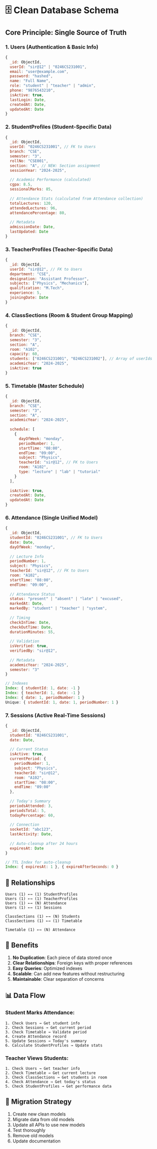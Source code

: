 # 🗄️ Clean Database Schema

## Core Principle: Single Source of Truth

### 1. Users (Authentication & Basic Info)
```javascript
{
  _id: ObjectId,
  userId: "sir@12" | "0246CS231001",
  email: "user@example.com",
  password: "hashed",
  name: "Full Name",
  role: "student" | "teacher" | "admin",
  phone: "9876543210",
  isActive: true,
  lastLogin: Date,
  createdAt: Date,
  updatedAt: Date
}
```

### 2. StudentProfiles (Student-Specific Data)
```javascript
{
  _id: ObjectId,
  userId: "0246CS231001", // FK to Users
  branch: "CSE",
  semester: "3",
  rollNo: "CSE001",
  section: "A", // NEW: Section assignment
  sessionYear: "2024-2025",
  
  // Academic Performance (calculated)
  cgpa: 8.5,
  sessionalMarks: 85,
  
  // Attendance Stats (calculated from Attendance collection)
  totalLectures: 120,
  attendedLectures: 96,
  attendancePercentage: 80,
  
  // Metadata
  admissionDate: Date,
  lastUpdated: Date
}
```

### 3. TeacherProfiles (Teacher-Specific Data)
```javascript
{
  _id: ObjectId,
  userId: "sir@12", // FK to Users
  department: "CSE",
  designation: "Assistant Professor",
  subjects: ["Physics", "Mechanics"],
  qualification: "M.Tech",
  experience: 5,
  joiningDate: Date
}
```

### 4. ClassSections (Room & Student Group Mapping)
```javascript
{
  _id: ObjectId,
  branch: "CSE",
  semester: "3",
  section: "A",
  room: "A102",
  capacity: 60,
  students: ["0246CS231001", "0246CS231002"], // Array of userIds
  academicYear: "2024-2025",
  isActive: true
}
```

### 5. Timetable (Master Schedule)
```javascript
{
  _id: ObjectId,
  branch: "CSE",
  semester: "3",
  section: "A",
  academicYear: "2024-2025",
  
  schedule: [
    {
      dayOfWeek: "monday",
      periodNumber: 1,
      startTime: "08:00",
      endTime: "09:00",
      subject: "Physics",
      teacherId: "sir@12", // FK to Users
      room: "A102",
      type: "lecture" | "lab" | "tutorial"
    }
  ],
  
  isActive: true,
  createdAt: Date,
  updatedAt: Date
}
```

### 6. Attendance (Single Unified Model)
```javascript
{
  _id: ObjectId,
  studentId: "0246CS231001", // FK to Users
  date: Date,
  dayOfWeek: "monday",
  
  // Lecture Info
  periodNumber: 1,
  subject: "Physics",
  teacherId: "sir@12", // FK to Users
  room: "A102",
  startTime: "08:00",
  endTime: "09:00",
  
  // Attendance Status
  status: "present" | "absent" | "late" | "excused",
  markedAt: Date,
  markedBy: "student" | "teacher" | "system",
  
  // Timing
  checkInTime: Date,
  checkOutTime: Date,
  durationMinutes: 55,
  
  // Validation
  isVerified: true,
  verifiedBy: "sir@12",
  
  // Metadata
  academicYear: "2024-2025",
  semester: "3"
}

// Indexes
Index: { studentId: 1, date: -1 }
Index: { teacherId: 1, date: -1 }
Index: { date: 1, periodNumber: 1 }
Unique: { studentId: 1, date: 1, periodNumber: 1 }
```

### 7. Sessions (Active Real-Time Sessions)
```javascript
{
  _id: ObjectId,
  studentId: "0246CS231001",
  date: Date,
  
  // Current Status
  isActive: true,
  currentPeriod: {
    periodNumber: 1,
    subject: "Physics",
    teacherId: "sir@12",
    room: "A102",
    startTime: "08:00",
    endTime: "09:00"
  },
  
  // Today's Summary
  periodsAttended: 3,
  periodsTotal: 5,
  todayPercentage: 60,
  
  // Connection
  socketId: "abc123",
  lastActivity: Date,
  
  // Auto-cleanup after 24 hours
  expiresAt: Date
}

// TTL Index for auto-cleanup
Index: { expiresAt: 1 }, { expireAfterSeconds: 0 }
```

## 🔗 Relationships

```
Users (1) ←→ (1) StudentProfiles
Users (1) ←→ (1) TeacherProfiles
Users (1) ←→ (N) Attendance
Users (1) ←→ (1) Sessions

ClassSections (1) ←→ (N) Students
ClassSections (1) ←→ (1) Timetable

Timetable (1) ←→ (N) Attendance
```

## 🎯 Benefits

1. **No Duplication**: Each piece of data stored once
2. **Clear Relationships**: Foreign keys with proper references
3. **Easy Queries**: Optimized indexes
4. **Scalable**: Can add new features without restructuring
5. **Maintainable**: Clear separation of concerns

## 📊 Data Flow

### Student Marks Attendance:
```
1. Check Users → Get student info
2. Check Sessions → Get current period
3. Check Timetable → Validate period
4. Create Attendance record
5. Update Sessions → Today's summary
6. Calculate StudentProfiles → Update stats
```

### Teacher Views Students:
```
1. Check Users → Get teacher info
2. Check Timetable → Get current lecture
3. Check ClassSections → Get students in room
4. Check Attendance → Get today's status
5. Check StudentProfiles → Get performance data
```

## 🚀 Migration Strategy

1. Create new clean models
2. Migrate data from old models
3. Update all APIs to use new models
4. Test thoroughly
5. Remove old models
6. Update documentation
